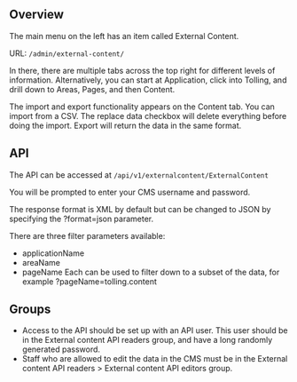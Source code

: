 ## Overview
The main menu on the left has an item called External Content.

URL: `/admin/external-content/`

In there, there are multiple tabs across the top right for different levels of information. Alternatively, you can start at Application, click into Tolling, and drill down to Areas, Pages, and then Content.

The import and export functionality appears on the Content tab. You can import from a CSV. The replace data checkbox will delete everything before doing the import. Export will return the data in the same format.

## API
The API can be accessed at `/api/v1/externalcontent/ExternalContent`

You will be prompted to enter your CMS username and password.

The response format is XML by default but can be changed to JSON by specifying the ?format=json parameter.

There are three filter parameters available:
- applicationName
- areaName
- pageName
Each can be used to filter down to a subset of the data, for example ?pageName=tolling.content

## Groups
- Access to the API should be set up with an API user. This user should be in the External content API readers group, and have a long randomly generated password.
- Staff who are allowed to edit the data in the CMS must be in the External content API readers > External content API editors group.
